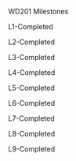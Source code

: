 WD201 Milestones

L1-Completed

L2-Completed

L3-Completed

L4-Completed

L5-Completed

L6-Completed

L7-Completed

L8-Completed

L9-Completed

